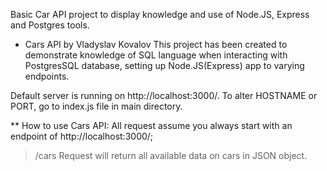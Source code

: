 Basic Car API project to display knowledge and use of Node.JS, Express and Postgres tools.

* Cars API by Vladyslav Kovalov
This project has been created to demonstrate knowledge of SQL language when interacting with PostgresSQL database, setting up Node.JS(Express) app to varying endpoints.

Default server is running on http://localhost:3000/. To alter HOSTNAME or PORT, go to index.js file in main directory.

** How to use Cars API:
All request assume you always start with an endpoint of http://localhost:3000/;

> /cars
Request will return all available data on cars in JSON object.
